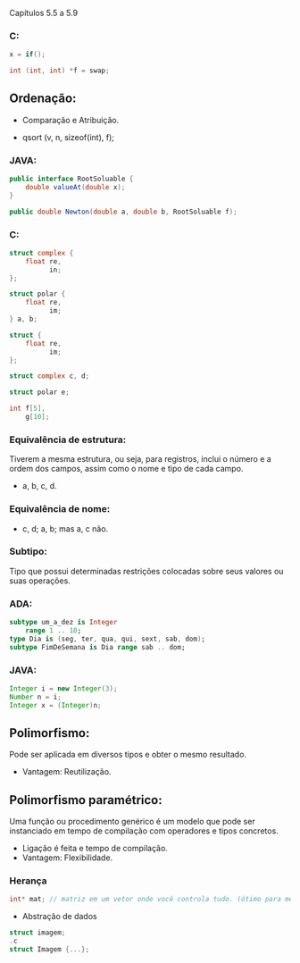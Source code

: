Capítulos 5.5 a 5.9

### C:
```c
x = if();

int (int, int) *f = swap;
```

## Ordenação:
- Comparação e Atribuição.

- qsort (v, n, sizeof(int), f);

### JAVA:
```java
public interface RootSoluable {
    double valueAt(double x);
}

public double Newton(double a, double b, RootSoluable f);
```

### C:
```c
struct complex {
    float re,
          in;
};

struct polar {
    float re,
          im;
} a, b;

struct {
    float re,
          im;
};

struct complex c, d;

struct polar e;

int f[5],
    g[10];
```

### Equivalência de estrutura:
Tiverem a mesma estrutura, ou seja, para registros, inclui o número e a ordem dos campos, assim como o nome e tipo de cada campo.
- a, b, c, d.

### Equivalência de nome: 
- c, d; a, b; mas a, c não.

### Subtipo:
Tipo que possui determinadas restrições colocadas sobre seus valores ou suas operações. 
### ADA:
```ada
subtype um_a_dez is Integer
    range 1 .. 10;
type Dia is (seg, ter, qua, qui, sext, sab, dom);
subtype FimDeSemana is Dia range sab .. dom;
```

### JAVA:
```java
Integer i = new Integer(3);
Number n = i;
Integer x = (Integer)n;
```

## Polimorfismo:
Pode ser aplicada em diversos tipos e obter o mesmo resultado.
- Vantagem: Reutilização.

## Polimorfismo paramétrico:
Uma função ou procedimento genérico é um modelo que pode ser instanciado em tempo de compilação com operadores e tipos concretos.
- Ligação é feita e tempo de compilação.
- Vantagem: Flexibilidade.

### Herança

```c
int* mat; // matriz em um vetor onde você controla tudo. (ótimo para memória cache)
```

- Abstração de dados

```c
struct imagem;
.c
struct Imagem {...};
```
